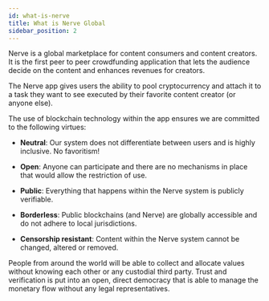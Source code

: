 ```yaml
---
id: what-is-nerve
title: What is Nerve Global
sidebar_position: 2
---
```


Nerve is a global marketplace for content consumers and content creators.  It is the first peer to peer crowdfunding application that lets the audience decide on the content and enhances revenues for creators.

The Nerve app gives users the ability to pool cryptocurrency and attach it to a task they want to see executed by their favorite content creator (or anyone else). 

The use of blockchain technology within the app ensures we are committed to the following virtues:


- **Neutral**: Our system does not differentiate between users and is highly inclusive. No favoritism!
 
- **Open**: Anyone can participate and there are no mechanisms in place that would allow the restriction of use.
 
- **Public**: Everything that happens within the Nerve system is publicly verifiable.
 
- **Borderless**: Public blockchains (and Nerve) are globally accessible and do not adhere to local jurisdictions.
 
- **Censorship resistant**: Content within the Nerve system cannot be changed, altered or removed.

People from around the world will be able to collect and allocate values without knowing each other or any custodial third party. Trust and verification is put into an open, direct democracy that is able to manage the monetary flow without any legal representatives.